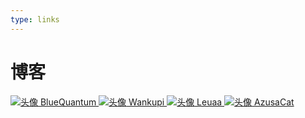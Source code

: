 ```yaml
---
type: links
---
```


# 博客

<div id='blogContainer' class='SubContainer'>
	<a class='Blog' href="https://blog.bluequantum.top/">
		<img src="https://blog.bluequantum.top/static/images/icon.png" alt="头像"/>
		BlueQuantum
	</a>
	<a class='Blog' href="https://www.wankupi.top/">
		<img src="https://www.wankupi.top/favicon.ico" alt="头像"/>
		Wankupi
	</a>
	<a class='Blog' href="https://www.cnblogs.com/Leuaa">
		<img src="/img/avatar/leuaa.png" alt="头像"/>
		Leuaa
	</a>
	<a class='Blog' href="https://www.cnblogs.com/AzusaCat/">
		<img src="https://i.loli.net/2021/05/11/vxq1dc7V4zawZGI.jpg" alt="头像"/>
		AzusaCat
	</a>
</div>
<!--
# 网站推荐

WIP
<div id='websiteContainer' class='SubContainer'>
</div> -->
